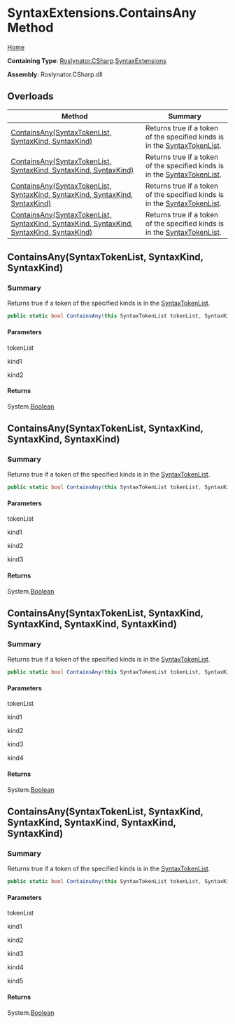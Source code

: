 # SyntaxExtensions\.ContainsAny Method

[Home](../../../../README.md)

**Containing Type**: [Roslynator.CSharp](../../README.md)\.[SyntaxExtensions](../README.md)

**Assembly**: Roslynator\.CSharp\.dll

## Overloads

| Method | Summary |
| ------ | ------- |
| [ContainsAny(SyntaxTokenList, SyntaxKind, SyntaxKind)](#Roslynator_CSharp_SyntaxExtensions_ContainsAny_Microsoft_CodeAnalysis_SyntaxTokenList_Microsoft_CodeAnalysis_CSharp_SyntaxKind_Microsoft_CodeAnalysis_CSharp_SyntaxKind_) | Returns true if a token of the specified kinds is in the [SyntaxTokenList](https://docs.microsoft.com/en-us/dotnet/api/microsoft.codeanalysis.syntaxtokenlist)\. |
| [ContainsAny(SyntaxTokenList, SyntaxKind, SyntaxKind, SyntaxKind)](#Roslynator_CSharp_SyntaxExtensions_ContainsAny_Microsoft_CodeAnalysis_SyntaxTokenList_Microsoft_CodeAnalysis_CSharp_SyntaxKind_Microsoft_CodeAnalysis_CSharp_SyntaxKind_Microsoft_CodeAnalysis_CSharp_SyntaxKind_) | Returns true if a token of the specified kinds is in the [SyntaxTokenList](https://docs.microsoft.com/en-us/dotnet/api/microsoft.codeanalysis.syntaxtokenlist)\. |
| [ContainsAny(SyntaxTokenList, SyntaxKind, SyntaxKind, SyntaxKind, SyntaxKind)](#Roslynator_CSharp_SyntaxExtensions_ContainsAny_Microsoft_CodeAnalysis_SyntaxTokenList_Microsoft_CodeAnalysis_CSharp_SyntaxKind_Microsoft_CodeAnalysis_CSharp_SyntaxKind_Microsoft_CodeAnalysis_CSharp_SyntaxKind_Microsoft_CodeAnalysis_CSharp_SyntaxKind_) | Returns true if a token of the specified kinds is in the [SyntaxTokenList](https://docs.microsoft.com/en-us/dotnet/api/microsoft.codeanalysis.syntaxtokenlist)\. |
| [ContainsAny(SyntaxTokenList, SyntaxKind, SyntaxKind, SyntaxKind, SyntaxKind, SyntaxKind)](#Roslynator_CSharp_SyntaxExtensions_ContainsAny_Microsoft_CodeAnalysis_SyntaxTokenList_Microsoft_CodeAnalysis_CSharp_SyntaxKind_Microsoft_CodeAnalysis_CSharp_SyntaxKind_Microsoft_CodeAnalysis_CSharp_SyntaxKind_Microsoft_CodeAnalysis_CSharp_SyntaxKind_Microsoft_CodeAnalysis_CSharp_SyntaxKind_) | Returns true if a token of the specified kinds is in the [SyntaxTokenList](https://docs.microsoft.com/en-us/dotnet/api/microsoft.codeanalysis.syntaxtokenlist)\. |

## ContainsAny\(SyntaxTokenList, SyntaxKind, SyntaxKind\)<a name="Roslynator_CSharp_SyntaxExtensions_ContainsAny_Microsoft_CodeAnalysis_SyntaxTokenList_Microsoft_CodeAnalysis_CSharp_SyntaxKind_Microsoft_CodeAnalysis_CSharp_SyntaxKind_"></a>

### Summary

Returns true if a token of the specified kinds is in the [SyntaxTokenList](https://docs.microsoft.com/en-us/dotnet/api/microsoft.codeanalysis.syntaxtokenlist)\.

```csharp
public static bool ContainsAny(this SyntaxTokenList tokenList, SyntaxKind kind1, SyntaxKind kind2)
```

#### Parameters

tokenList



kind1



kind2



#### Returns

System\.[Boolean](https://docs.microsoft.com/en-us/dotnet/api/system.boolean)

## ContainsAny\(SyntaxTokenList, SyntaxKind, SyntaxKind, SyntaxKind\)<a name="Roslynator_CSharp_SyntaxExtensions_ContainsAny_Microsoft_CodeAnalysis_SyntaxTokenList_Microsoft_CodeAnalysis_CSharp_SyntaxKind_Microsoft_CodeAnalysis_CSharp_SyntaxKind_Microsoft_CodeAnalysis_CSharp_SyntaxKind_"></a>

### Summary

Returns true if a token of the specified kinds is in the [SyntaxTokenList](https://docs.microsoft.com/en-us/dotnet/api/microsoft.codeanalysis.syntaxtokenlist)\.

```csharp
public static bool ContainsAny(this SyntaxTokenList tokenList, SyntaxKind kind1, SyntaxKind kind2, SyntaxKind kind3)
```

#### Parameters

tokenList



kind1



kind2



kind3



#### Returns

System\.[Boolean](https://docs.microsoft.com/en-us/dotnet/api/system.boolean)

## ContainsAny\(SyntaxTokenList, SyntaxKind, SyntaxKind, SyntaxKind, SyntaxKind\)<a name="Roslynator_CSharp_SyntaxExtensions_ContainsAny_Microsoft_CodeAnalysis_SyntaxTokenList_Microsoft_CodeAnalysis_CSharp_SyntaxKind_Microsoft_CodeAnalysis_CSharp_SyntaxKind_Microsoft_CodeAnalysis_CSharp_SyntaxKind_Microsoft_CodeAnalysis_CSharp_SyntaxKind_"></a>

### Summary

Returns true if a token of the specified kinds is in the [SyntaxTokenList](https://docs.microsoft.com/en-us/dotnet/api/microsoft.codeanalysis.syntaxtokenlist)\.

```csharp
public static bool ContainsAny(this SyntaxTokenList tokenList, SyntaxKind kind1, SyntaxKind kind2, SyntaxKind kind3, SyntaxKind kind4)
```

#### Parameters

tokenList



kind1



kind2



kind3



kind4



#### Returns

System\.[Boolean](https://docs.microsoft.com/en-us/dotnet/api/system.boolean)

## ContainsAny\(SyntaxTokenList, SyntaxKind, SyntaxKind, SyntaxKind, SyntaxKind, SyntaxKind\)<a name="Roslynator_CSharp_SyntaxExtensions_ContainsAny_Microsoft_CodeAnalysis_SyntaxTokenList_Microsoft_CodeAnalysis_CSharp_SyntaxKind_Microsoft_CodeAnalysis_CSharp_SyntaxKind_Microsoft_CodeAnalysis_CSharp_SyntaxKind_Microsoft_CodeAnalysis_CSharp_SyntaxKind_Microsoft_CodeAnalysis_CSharp_SyntaxKind_"></a>

### Summary

Returns true if a token of the specified kinds is in the [SyntaxTokenList](https://docs.microsoft.com/en-us/dotnet/api/microsoft.codeanalysis.syntaxtokenlist)\.

```csharp
public static bool ContainsAny(this SyntaxTokenList tokenList, SyntaxKind kind1, SyntaxKind kind2, SyntaxKind kind3, SyntaxKind kind4, SyntaxKind kind5)
```

#### Parameters

tokenList



kind1



kind2



kind3



kind4



kind5



#### Returns

System\.[Boolean](https://docs.microsoft.com/en-us/dotnet/api/system.boolean)

